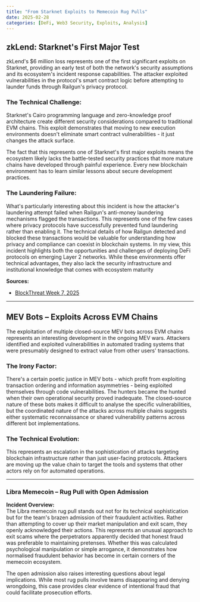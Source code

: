```yaml
---
title: "From Starknet Exploits to Memecoin Rug Pulls"
date: 2025-02-28
categories: [DeFi, Web3 Security, Exploits, Analysis]
---
```



## zkLend: Starknet's First Major Test

zkLend's $6 million loss represents one of the first significant exploits on Starknet, providing an early test of both the network's security assumptions and its ecosystem's incident response capabilities. The attacker exploited vulnerabilities in the protocol's smart contract logic before attempting to launder funds through Railgun's privacy protocol.

### The Technical Challenge:
Starknet's Cairo programming language and zero-knowledge proof architecture create different security considerations compared to traditional EVM chains. This exploit demonstrates that moving to new execution environments doesn't eliminate smart contract vulnerabilities - it just changes the attack surface.

The fact that this represents one of Starknet's first major exploits means the ecosystem likely lacks the battle-tested security practices that more mature chains have developed through painful experience. Every new blockchain environment has to learn similar lessons about secure development practices.

### The Laundering Failure:
What's particularly interesting about this incident is how the attacker's laundering attempt failed when Railgun's anti-money laundering mechanisms flagged the transactions. This represents one of the few cases where privacy protocols have successfully prevented fund laundering rather than enabling it.
The technical details of how Railgun detected and blocked these transactions would be valuable for understanding how privacy and compliance can coexist in blockchain systems.
In my view, this incident highlights both the opportunities and challenges of deploying DeFi protocols on emerging Layer 2 networks. While these environments offer technical advantages, they also lack the security infrastructure and institutional knowledge that comes with ecosystem maturity


**Sources:**  
- [BlockThreat Week 7, 2025](https://newsletter.blockthreat.io/p/blockthreat-week-7-2025)

---

## MEV Bots – Exploits Across EVM Chains
The exploitation of multiple closed-source MEV bots across EVM chains represents an interesting development in the ongoing MEV wars. Attackers identified and exploited vulnerabilities in automated trading systems that were presumably designed to extract value from other users' transactions.

### The Irony Factor:
There's a certain poetic justice in MEV bots - which profit from exploiting transaction ordering and information asymmetries - being exploited themselves through code vulnerabilities. The hunters became the hunted when their own operational security proved inadequate. The closed-source nature of these bots makes it difficult to analyse the specific vulnerabilities, but the coordinated nature of the attacks across multiple chains suggests either systematic reconnaissance or shared vulnerability patterns across different bot implementations.

### The Technical Evolution:
This represents an escalation in the sophistication of attacks targeting blockchain infrastructure rather than just user-facing protocols. Attackers are moving up the value chain to target the tools and systems that other actors rely on for automated operations.

---

### Libra Memecoin – Rug Pull with Open Admission

**Incident Overview:**  
The Libra memecoin rug pull stands out not for its technical sophistication but for the team's brazen admission of their fraudulent activities. Rather than attempting to cover up their market manipulation and exit scam, they openly acknowledged their actions. This represents an unusual approach to exit scams where the perpetrators apparently decided that honest fraud was preferable to maintaining pretenses. Whether this was calculated psychological manipulation or simple arrogance, it demonstrates how normalised fraudulent behavior has become in certain corners of the memecoin ecosystem.

The open admission also raises interesting questions about legal implications. While most rug pulls involve teams disappearing and denying wrongdoing, this case provides clear evidence of intentional fraud that could facilitate prosecution efforts.